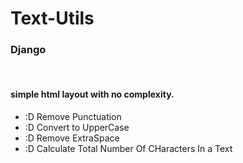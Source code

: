 # Text-Utils
<h3>Django</h3><br>
<h4>simple html layout with no complexity.</h4>
<ul>
  <li>:D  Remove Punctuation</li>
  <li>:D  Convert to UpperCase</li>
  <li>:D  Remove ExtraSpace</li>
  <li>:D  Calculate Total Number Of CHaracters In a Text</li>
</ul>
